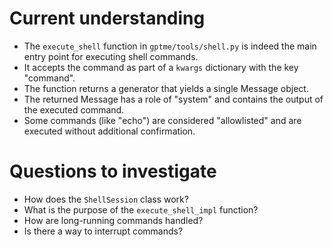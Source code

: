 # Current understanding

- The `execute_shell` function in `gptme/tools/shell.py` is indeed the main entry point for executing shell commands.
- It accepts the command as part of a `kwargs` dictionary with the key "command".
- The function returns a generator that yields a single Message object.
- The returned Message has a role of "system" and contains the output of the executed command.
- Some commands (like "echo") are considered "allowlisted" and are executed without additional confirmation.

# Questions to investigate

- How does the `ShellSession` class work?
- What is the purpose of the `execute_shell_impl` function?
- How are long-running commands handled?
- Is there a way to interrupt commands?